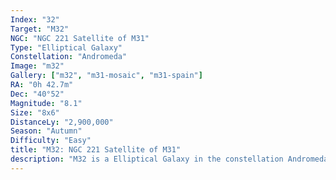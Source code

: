 ```yaml
---
Index: "32"
Target: "M32"
NGC: "NGC 221 Satellite of M31"
Type: "Elliptical Galaxy"
Constellation: "Andromeda"
Image: "m32"
Gallery: ["m32", "m31-mosaic", "m31-spain"]
RA: "0h 42.7m"
Dec: "40°52"
Magnitude: "8.1"
Size: "8x6"
DistanceLy: "2,900,000"
Season: "Autumn"
Difficulty: "Easy"
title: "M32: NGC 221 Satellite of M31"
description: "M32 is a Elliptical Galaxy in the constellation Andromeda."
---
```

